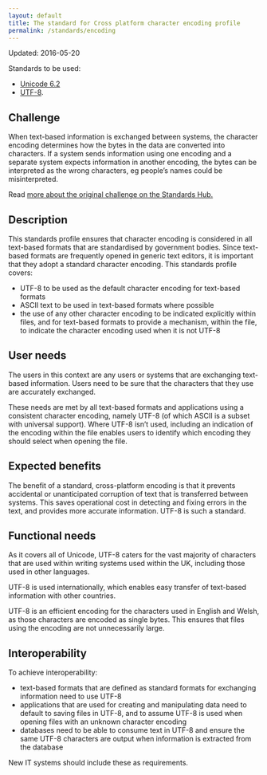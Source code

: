 ```yaml
---
layout: default
title: The standard for Cross platform character encoding profile
permalink: /standards/encoding
---
```


Updated: 2016-05-20

Standards to be used:
* [Unicode 6.2](http://www.unicode.org/versions/Unicode6.2.0/)
* [UTF-8](http://www.rfc-base.org/rfc-3629.html).

## Challenge

When text-based information is exchanged between systems, the character encoding determines how the bytes in the data are converted into characters. If a system sends information using one encoding and a separate system expects information in another encoding, the bytes can be interpreted as the wrong characters, eg people’s names could be misinterpreted.

Read [more about the original challenge on the Standards Hub.](http://standards.data.gov.uk/challenge/cross-platform-character-encoding)

## Description

This standards profile ensures that character encoding is considered in all text-based formats that are standardised by government bodies. Since text-based formats are frequently opened in generic text editors, it is important that they adopt a standard character encoding. This standards profile covers:

*   UTF-8 to be used as the default character encoding for text-based formats
*   ASCII text to be used in text-based formats where possible
*   the use of any other character encoding to be indicated explicitly within files, and for text-based formats to provide a mechanism, within the file, to indicate the character encoding used when it is not UTF-8

## User needs

The users in this context are any users or systems that are exchanging text-based information. Users need to be sure that the characters that they use are accurately exchanged.

These needs are met by all text-based formats and applications using a consistent character encoding, namely UTF-8 (of which ASCII is a subset with universal support). Where UTF-8 isn’t used, including an indication of the encoding within the file enables users to identify which encoding they should select when opening the file.

## Expected benefits

The benefit of a standard, cross-platform encoding is that it prevents accidental or unanticipated corruption of text that is transferred between systems. This saves operational cost in detecting and fixing errors in the text, and provides more accurate information. UTF-8 is such a standard.

## Functional needs

As it covers all of Unicode, UTF-8 caters for the vast majority of characters that are used within writing systems used within the UK, including those used in other languages.

UTF-8 is used internationally, which enables easy transfer of text-based information with other countries.

UTF-8 is an efficient encoding for the characters used in English and Welsh, as those characters are encoded as single bytes. This ensures that files using the encoding are not unnecessarily large.

## Interoperability

To achieve interoperability:

*   text-based formats that are defined as standard formats for exchanging information need to use UTF-8
*   applications that are used for creating and manipulating data need to default to saving files in UTF-8, and to assume UTF-8 is used when opening files with an unknown character encoding
*   databases need to be able to consume text in UTF-8 and ensure the same UTF-8 characters are output when information is extracted from the database

New IT systems should include these as requirements.
